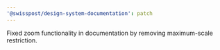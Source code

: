 ```yaml
---
'@swisspost/design-system-documentation': patch
---
```


Fixed zoom functionality in documentation by removing maximum-scale restriction.